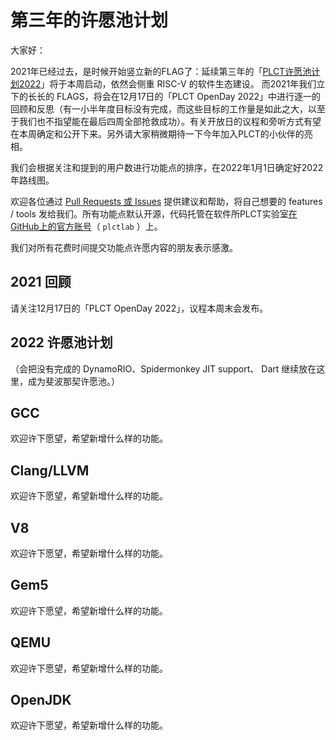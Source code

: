 # 第三年的许愿池计划

大家好：

2021年已经过去，是时候开始竖立新的FLAG了：延续第三年的「[PLCT许愿池计划2022](https://github.com/plctlab/PLCT-Weekly/blob/master/Open-Wishlist-2022.md)」将于本周启动，依然会侧重 RISC-V 的软件生态建设。 而2021年我们立下的长长的 FLAGS，将会在12月17日的「PLCT OpenDay 2022」中进行逐一的回顾和反思（有一小半年度目标没有完成，而这些目标的工作量是如此之大，以至于我们也不指望能在最后四周全部抢救成功）。有关开放日的议程和旁听方式有望在本周确定和公开下来。另外请大家稍微期待一下今年加入PLCT的小伙伴的亮相。

我们会根据关注和提到的用户数进行功能点的排序，在2022年1月1日确定好2022年路线图。

欢迎各位通过 [Pull Requests 或 Issues](https://github.com/plctlab/PLCT-Weekly/issues) 提供建议和帮助，将自己想要的 features / tools 发给我们。所有功能点默认开源，代码托管在软件所PLCT实验室[在GitHub上的官方账号](https://github.com/plctlab)（ `plctlab` ）上。

我们对所有花费时间提交功能点许愿内容的朋友表示感激。

## 2021 回顾

请关注12月17日的「PLCT OpenDay 2022」，议程本周末会发布。

## 2022 许愿池计划

（会把没有完成的 DynamoRIO、Spidermonkey JIT support、 Dart 继续放在这里，成为斐波那契许愿池。）

## GCC

欢迎许下愿望，希望新增什么样的功能。

## Clang/LLVM

欢迎许下愿望，希望新增什么样的功能。

## V8

欢迎许下愿望，希望新增什么样的功能。

## Gem5

欢迎许下愿望，希望新增什么样的功能。

## QEMU

欢迎许下愿望，希望新增什么样的功能。

## OpenJDK

欢迎许下愿望，希望新增什么样的功能。
